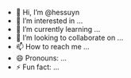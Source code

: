 - 👋 Hi, I’m @hessuyn
- 👀 I’m interested in ...
- 🌱 I’m currently learning ...
- 💞️ I’m looking to collaborate on ...
- 📫 How to reach me ...
- 😄 Pronouns: ...
- ⚡ Fun fact: ...

<!---
hessuyn/hessuyn is a ✨ special ✨ repository because its `README.md` (this file) appears on your GitHub profile.
You can click the Preview link to take a look at your changes.
--->
